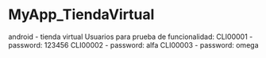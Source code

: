 # MyApp_TiendaVirtual
android - tienda virtual
Usuarios para prueba de funcionalidad:
CLI00001 - password: 123456
CLI00002 - password: alfa
CLI00003 - password: omega
